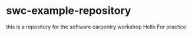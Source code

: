 # swc-example-repository

this is a repository for the software carpentry workshop 
Hello
For practice

